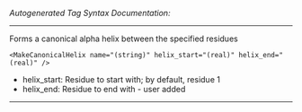_Autogenerated Tag Syntax Documentation:_

---
Forms a canonical alpha helix between the specified residues

```
<MakeCanonicalHelix name="(string)" helix_start="(real)" helix_end="(real)" />
```

-   helix_start: Residue to start with; by default, residue 1
-   helix_end: Residue to end with - user added

---
